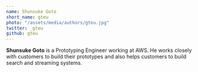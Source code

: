 ```yaml
---
name: Shunsuke Goto
short_name: gteu
photo: "/assets/media/authors/gteu.jpg"
twitter: _gteu
github: gteu
---
```


**Shunsuke Goto** is a Prototyping Engineer working at AWS. He works closely with customers to build their prototypes and also helps customers to build search and streaming systems.